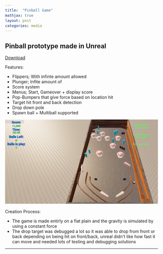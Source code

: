 ```yaml
---
title:  "Pinball Game"
mathjax: true
layout: post
categories: media
---
```


## Pinball prototype made in Unreal
[Download](https://yec-my.sharepoint.com/:u:/g/personal/brody_oneill_torontofilmschool_ca/ERj-Sy2DPy1EnguosXSvIJ8BBqYo7TK5S3bNbEnNUk-cjg?e=vpfN5f)

Features:
- Flippers; With infinte amount allowed
- Plunger; Infite amount of
- Score system
- Menus; Start, Gameover + display score
- Pop-Bumpers that give force based on location hit
- Target hit front and back detection
- Drop down pole
- Spawn ball + Multiball supported

![Pinball Game](/images/PinballDemoPic.png)

Creation Process:
- The game is made entirly on a flat plain and the gravity is simulated by using a constant force
- The drop target was debugged a lot so it was able to drop from front or back depending on being hit on front/back, unreal didn't like how fast it can move and needed lots of testing and debugging solutions
---
